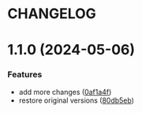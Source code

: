 # CHANGELOG

# 1.1.0 (2024-05-06)


### Features

* add more changes ([0af1a4f](https://github.com/SUI-Components/sui/commit/0af1a4f478796ea657fb6cfe0ee16b935c45bd04))
* restore original versions ([80db5eb](https://github.com/SUI-Components/sui/commit/80db5eb485dc1caa81b9e3211b04dd410389b566))



